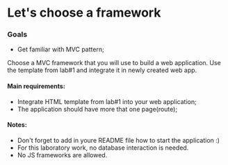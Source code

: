 # Let's choose a framework

### Goals
 - Get familiar with MVC pattern;

Choose a MVC framework that you will use to build a web application. Use the template from lab#1 and integrate it in newly created web app.

#### Main requirements:
 - Integrate HTML template from lab#1 into your web application;
 - The application should have more that one page(route);


#### Notes:
 - Don't forget to add in youre README file how to start the application :)
 - For this laboratory work, no database interaction is needed.
 - No JS frameworks are allowed.
